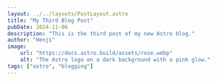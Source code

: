 ```yaml
---
layout: ../../layouts/PostLayout.astro
title: "My Third Blog Post"
pubDate: 2024-11-06
description: "This is the third post of my new Astro blog."
author: "Henji"
image:
    url: "https://docs.astro.build/assets/rose.webp"
    alt: "The Astro logo on a dark background with a pink glow."
tags: ["astro", "blogging"]
---
```

